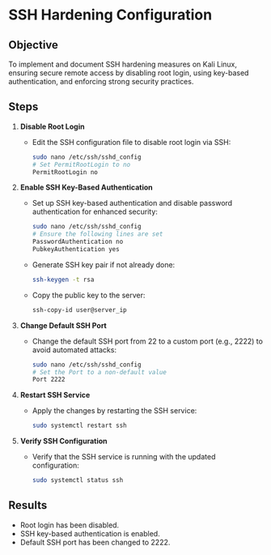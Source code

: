 # SSH Hardening Configuration

## Objective
To implement and document SSH hardening measures on Kali Linux, ensuring secure remote access by disabling root login, using key-based authentication, and enforcing strong security practices.

## Steps

1. **Disable Root Login**
   - Edit the SSH configuration file to disable root login via SSH:
     ```bash
     sudo nano /etc/ssh/sshd_config
     # Set PermitRootLogin to no
     PermitRootLogin no
     ```
   
2. **Enable SSH Key-Based Authentication**
   - Set up SSH key-based authentication and disable password authentication for enhanced security:
     ```bash
     sudo nano /etc/ssh/sshd_config
     # Ensure the following lines are set
     PasswordAuthentication no
     PubkeyAuthentication yes
     ```
   - Generate SSH key pair if not already done:
     ```bash
     ssh-keygen -t rsa
     ```
   - Copy the public key to the server:
     ```bash
     ssh-copy-id user@server_ip
     ```

3. **Change Default SSH Port**
   - Change the default SSH port from 22 to a custom port (e.g., 2222) to avoid automated attacks:
     ```bash
     sudo nano /etc/ssh/sshd_config
     # Set the Port to a non-default value
     Port 2222
     ```

4. **Restart SSH Service**
   - Apply the changes by restarting the SSH service:
     ```bash
     sudo systemctl restart ssh
     ```

5. **Verify SSH Configuration**
   - Verify that the SSH service is running with the updated configuration:
     ```bash
     sudo systemctl status ssh
     ```

## Results
- Root login has been disabled.
- SSH key-based authentication is enabled.
- Default SSH port has been changed to 2222.
